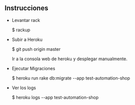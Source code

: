 Instrucciones
-----------------
- Levantar rack

	$ rackup

- Subir a Heroku

	$ git push origin master

	Ir a la consola web de heroku y desplegar manualmente.

- Ejecutar Migraciones

	$ heroku run rake db:migrate --app test-automation-shop

- Ver los logs

	$ heroku logs --app test-automation-shop